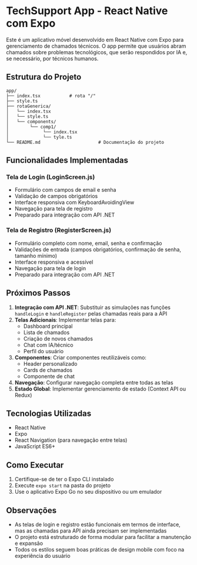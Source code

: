 # TechSupport App - React Native com Expo

Este é um aplicativo móvel desenvolvido em React Native com Expo para gerenciamento de chamados técnicos. O app permite que usuários abram chamados sobre problemas tecnológicos, que serão respondidos por IA e, se necessário, por técnicos humanos.

## Estrutura do Projeto

```
app/
├── index.tsx           # rota "/"
├── style.ts
├── rotaGenerica/
│   └── index.tsx
│   └── style.ts
│   └── components/
│        └── comp1/
│             └── index.tsx
│             └── tyle.ts
└── README.md                      # Documentação do projeto
```

## Funcionalidades Implementadas

### Tela de Login (LoginScreen.js)
- Formulário com campos de email e senha
- Validação de campos obrigatórios
- Interface responsiva com KeyboardAvoidingView
- Navegação para tela de registro
- Preparado para integração com API .NET

### Tela de Registro (RegisterScreen.js)
- Formulário completo com nome, email, senha e confirmação
- Validações de entrada (campos obrigatórios, confirmação de senha, tamanho mínimo)
- Interface responsiva e acessível
- Navegação para tela de login
- Preparado para integração com API .NET

## Próximos Passos

1. **Integração com API .NET**: Substituir as simulações nas funções `handleLogin` e `handleRegister` pelas chamadas reais para a API
2. **Telas Adicionais**: Implementar telas para:
   - Dashboard principal
   - Lista de chamados
   - Criação de novos chamados
   - Chat com IA/técnico
   - Perfil do usuário
3. **Componentes**: Criar componentes reutilizáveis como:
   - Header personalizado
   - Cards de chamados
   - Componente de chat
4. **Navegação**: Configurar navegação completa entre todas as telas
5. **Estado Global**: Implementar gerenciamento de estado (Context API ou Redux)

## Tecnologias Utilizadas

- React Native
- Expo
- React Navigation (para navegação entre telas)
- JavaScript ES6+

## Como Executar

1. Certifique-se de ter o Expo CLI instalado
2. Execute `expo start` na pasta do projeto
3. Use o aplicativo Expo Go no seu dispositivo ou um emulador

## Observações

- As telas de login e registro estão funcionais em termos de interface, mas as chamadas para API ainda precisam ser implementadas
- O projeto está estruturado de forma modular para facilitar a manutenção e expansão
- Todos os estilos seguem boas práticas de design mobile com foco na experiência do usuário

